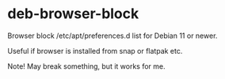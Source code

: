 # deb-browser-block
Browser block /etc/apt/preferences.d list for Debian 11 or newer.

Useful if browser is installed from snap or flatpak etc.

Note! May break something, but it works for me.

